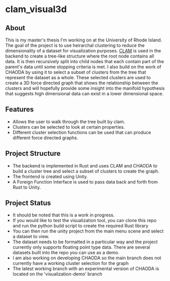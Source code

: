 # clam_visual3d
## About
This is my master's thesis I'm working on at the University of Rhode Island. The goal of the project is to use heirarchal clustering to reduce the dimensionality of a dataset for visualization purposes. [CLAM](https://github.com/URI-ABD/clam) is used in the backend to create a tree-like structure where the root node contains all data. It is then recursively split into child nodes that each contain part of the parent's data until some stopping criteria is met. I also build on the work of CHAODA by using it to select a subset of clusters from the tree that represent the dataset as a whole. These selected clusters are used to create a 3D force directed graph that shows the relationship between the clusters and will hopefully provide some insight into the manifold hypothesis that suggests high dimensional data can exist in a lower dimensional space.

## Features
- Allows the user to walk through the tree built by clam.
- Clusters can be selected to look at certain properties.
- Different cluster selection functions can be used that can produce different force directed graphs.

## Project Structure
- The backend is implemented in Rust and uses CLAM and CHAODA to build a cluster tree and select a subset of clusters to create the graph.
- The frontend is created using Unity.
- A Foreign Function Interface is used to pass data back and forth from Rust to Unity.

## Project Status
- It should be noted that this is a work in progress.
- If you would like to test the visualization tool, you can clone this repo and run the python build script to create the required Rust library
- You can then run the unity project from the main menu scene and select a dataset to view.
- The dataset needs to be formatted in a particular way and the project currently only supports floating point type data. There are several datasets built into the repo you can use as a demo.
- I am also working on developing CHAODA so the main branch does not currently have a working cluster selection for the graph
- The latest working branch with an experimental version of CHAODA is located on the 'visualization-demo' branch
